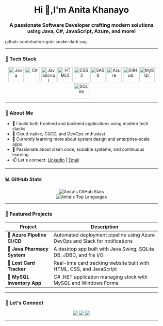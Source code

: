 <h1 align="center">Hi 👋,I'm Anita Khanayo </h1>
<h3 align="center">A passionate Software Developer crafting modern solutions using Java, C#, JavaScript, Azure, and more!</h3>
github-contribution-grid-snake-dark.svg

---

### 🧰 Tech Stack

<p align="center">
  <img src="https://cdn.jsdelivr.net/gh/devicons/devicon/icons/java/java-original.svg" width="50" height="50" alt="Java" />
  <img src="https://cdn.jsdelivr.net/gh/devicons/devicon/icons/csharp/csharp-original.svg" width="50" height="50" alt="C#" />
  <img src="https://cdn.jsdelivr.net/gh/devicons/devicon/icons/javascript/javascript-original.svg" width="50" height="50" alt="JavaScript" />
  <img src="https://cdn.jsdelivr.net/gh/devicons/devicon/icons/html5/html5-original.svg" width="50" height="50" alt="HTML5" />
  <img src="https://cdn.jsdelivr.net/gh/devicons/devicon/icons/css3/css3-original.svg" width="50" height="50" alt="CSS3" />
  <img src="https://cdn.jsdelivr.net/gh/devicons/devicon/icons/sass/sass-original.svg" width="50" height="50" alt="SASS" />
  <img src="https://cdn.jsdelivr.net/gh/devicons/devicon/icons/azure/azure-original.svg" width="50" height="50" alt="Azure" />
  <img src="https://cdn.jsdelivr.net/gh/devicons/devicon/icons/github/github-original.svg" width="50" height="50" alt="GitHub" />
  <img src="https://cdn.jsdelivr.net/gh/devicons/devicon/icons/mysql/mysql-original.svg" width="50" height="50" alt="MySQL" />
  <img src="https://cdn.jsdelivr.net/gh/devicons/devicon/icons/sqlite/sqlite-original.svg" width="50" height="50" alt="SQLite" />
</p>

---

### 🌟 About Me

- 💼 I build both frontend and backend applications using modern tech stacks  
- 🚀 Cloud-native, CI/CD, and DevOps enthusiast  
- 🌱 Currently learning more about system design and enterprise-scale apps  
- 🔧 Passionate about clean code, scalable systems, and continuous learning  
- 📫 Let's connect: [LinkedIn](https://www.linkedin.com/in/anita-khanayo) | [Email](kanayoanita04@gmail.com)

---

### 📊 GitHub Stats

<p align="center">
  <img src="https://github-readme-stats.vercel.app/api?username=yourusername&show_icons=true&theme=tokyonight" alt="Anita's GitHub Stats" />
  <br />
  <img src="https://github-readme-stats.vercel.app/api/top-langs/?username=yourusername&layout=compact&theme=tokyonight" alt="Anita's Top Languages" />
</p>

---

### 📌 Featured Projects

| Project | Description |
|--------|-------------|
| 🧾 **Azure Pipeline CI/CD** | Automated deployment pipeline using Azure DevOps and Slack for notifications |
| 💊 **Java Pharmacy System** | A desktop app built with Java Swing, SQLite DB, JDBC, and file I/O |
| 📍 **Lost Card Tracker** | Real-time card tracking website built with HTML, CSS, and JavaScript |
| 📑 **MySQL Inventory App** | C# .NET application managing stock with MySQL and Windows Forms |

---

### 🎯 Let's Connect

<p align="center">
  <a href="https://www.linkedin.com/in/anita-khanayo">
    <img src="https://img.shields.io/badge/LinkedIn-blue?logo=linkedin&logoColor=white" />
  </a>
  <a href="mailto:your.email@example.com">
    <img src="https://img.shields.io/badge/Email-D14836?logo=gmail&logoColor=white" />
  </a>
  <a href="https://github.com/yourusername">
    <img src="https://img.shields.io/badge/GitHub-181717?logo=github&logoColor=white" />
  </a>
</p>

---
